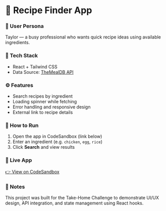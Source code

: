 # 🍳 Recipe Finder App

### 👤 User Persona

Taylor — a busy professional who wants quick recipe ideas using available ingredients.

### 🧩 Tech Stack

- React + Tailwind CSS
- Data Source: [TheMealDB API](https://www.themealdb.com/api.php)

### ⚙️ Features

- Search recipes by ingredient
- Loading spinner while fetching
- Error handling and responsive design
- External link to recipe details

### 🚀 How to Run

1. Open the app in CodeSandbox (link below)
2. Enter an ingredient (e.g. `chicken`, `egg`, `rice`)
3. Click **Search** and view results

### 🔗 Live App

[👉 View on CodeSandbox](your-codesandbox-link)

### 💬 Notes

This project was built for the Take-Home Challenge to demonstrate UI/UX design,
API integration, and state management using React hooks.
